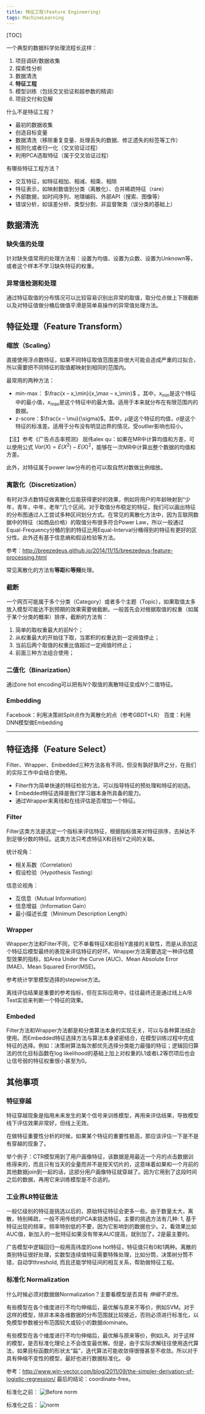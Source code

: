 ```yaml
---
title: 特征工程(Feature Engineering)
tags: MachineLearning
---
```


[TOC]

一个典型的数据科学处理流程长这样：

1. 项目调研/数据收集
2. 探索性分析
3. 数据清洗
4. **特征工程**
5. 模型训练（包括交叉验证和超参数的精调）
6. 项目交付和见解

什么不是特征工程？

- 最初的数据收集
- 创造目标变量
- 数据清洗（移除重复变量、处理丢失的数据、修正遗失的标签等工作）
- 规则化或者归一化（交叉验证过程）
- 利用PCA选取特征（属于交叉验证过程）

有哪些特征工程方法？

- 交互特征，如特征相加、相减、相乘、相除
- 特征表示，如映射数值到分类（离散化）、合并稀疏特征（rare）
- 外部数据，如时间序列、地理编码、外部API（搜索、图像等）
- 错误分析，如误差分析、类型分割、非监督聚类（误分类的基础上）

## 数据清洗

### 缺失值的处理

针对缺失值常用的处理方法有：设置为均值、设置为众数、设置为Unknown等，或者这个样本不学习缺失特征的权重。

### 异常值检测和处理

通过特征取值的分布情况可以比较容易识别出异常的取值，取分位点做上下限截断以及对特征值做分桶后做值平滑是简单易操作的异常值处理方法。


## 特征处理（Feature Transform）

### 缩放（Scaling）

直接使用浮点数特征，如果不同特征取值范围差异很大可能会造成严重的过拟合，所以需要把不同特征的取值都映射到相同的范围内。

最常用的两种方法：

- min-max： $\frac{x – x_\min}{x_\max – x_\min}$ 。其中，$x_\min$是这个特征中的最小值，$x_\max$是这个特征中的最大值。适用于本来就分布在有限范围内的数据。
- z-score：$\frac{x – \mu}{\sigma}$。其中，$\mu$是这个特征的均值，$\sigma$是这个特征的标准差。适用于分布没有明显边界的情况，受outlier影响也较小。

【注】参考《广告点击率预测》 屈伟alex qu：如果在MR中计算均值和方差，可以使用公式 $Var(X) = E(X^2) - E(X)^2$，能够在一次MR中计算出整个数据的均值和方差。

此外，对特征属于power law分布的也可以取自然对数做比例缩放。

### 离散化（Discretization）

有时对浮点数特征做离散化后能获得更好的效果，例如将用户的年龄映射到“少年，青年，中年，老年”几个区间。对于取值分布稳定的特征，我们可以画出特征的分布图通过人工尝试多种区间划分方式。在常见的离散化方法中，因为互联网数据中的特征（如商品价格）的取值分布很多符合Power Law，所以一般通过Equal-Frequency分桶的到的特征比用Equal-Interval分桶得到的特征有更好的区分性。此外还有基于信息熵和假设检验等方法。

参考：http://breezedeus.github.io/2014/11/15/breezedeus-feature-processing.html

常见离散化的方法有**等距**和**等频**处理。

### 截断

一个网页可能属于多个分类（Category）或者多个主题（Topic），如果取值太多放入模型可能达不到预期的效果需要做截断。一般首先会对根据取值的权重（如属于某个分类的概率）排序，截断的方法有：

1. 简单的取权重最大的前N个；
2. 从权重最大的开始往下取，当累积的权重达到一定阀值停止；
3. 当前后两个取值的权重比值超过一定阀值时终止；
4. 前面三种方法组合使用；

### 二值化（Binarization）

通过one hot encoding可以把有$N$个取值的离散特征变成$N$个二值特征。

### Embedding

Facebook：利用决策树Split点作为离散化的点（参考GBDT+LR）
百度：利用DNN模型做Embedding

----

## 特征选择（Feature Select）

Filter、Wrapper、Embedded三种方法各有不同，但没有孰好孰坏之分，在我们的实际工作中会结合使用。

- Filter作为简单快速的特征检验方法，可以指导特征的预处理和特征的初选。
- Embedded特征选择是我们学习器本身所具备的能力。
- 通过Wrapper来离线和在线评估是否增加一个特征。

### Filter

Filter这类方法是选定一个指标来评估特征，根据指标值来对特征排序，去掉达不到足够分数的特征。这类方法只考虑特征X和目标Y之间的关联。

统计视角：
- 相关系数（Correlation）
- 假设检验（Hypothesis Testing）

信息论视角：
- 互信息（Mutual Information）
- 信息增益（Information Gain）
- 最小描述长度（Minimum Description Length）

### Wrapper

Wrapper方法和Filter不同，它不单看特征X和目标Y直接的关联性，而是从添加这个特征后模型最终的表现来评估特征的好坏。Wrapper方法需要选定一种评估模型效果的指标，如Area Under the Curve (AUC)、Mean Absolute Error (MAE)、Mean Squared Error(MSE)。

参考统计学里模型选择的stepwise方法。

离线评估结果是重要的参考指标，但在实际应用中，往往最终还是通过线上A/B Test实验来判断一个特征的效果。

### Embeded

Filter方法和Wrapper方法都是和分类算法本身的实现无关，可以与各种算法结合使用。而Embedded特征选择方法与算法本身紧密结合，在模型训练过程中完成特征的选择。例如：决策树算法每次都优先选择分类能力最强的特征；逻辑回归算法的优化目标函数在log likelihood的基础上加上对权重的L1或者L2等罚项后也会让信号弱的特征权重很小甚至为0。

## 其他事项

### 特征穿越

特征穿越现象是指用未来发生的某个信号来训练模型，再用来评估结果，导致模型线下评估效果非常好，但线上无效。

在做特征重要性分析的时候，如果某个特征的重要性极高，那应该评估一下是不是有穿越的现象了。

举个例子：CTR模型用到了用户画像特征，该数据是用最近一个月的点击数据训练得来的，而且只有当天的全量而并不是按天切片的，这意味着如果和一个月前的其他数据join到一起的话，这部分用户画像特征就穿越了。因为它用到了这段时间之后的数据，再用它来训练模型是不合适的。


### 工业界LR特征做法

一般亿级别的特征是挑选以后的，原始特征特征会更多一些。由于数量太大，离散，特别稀疏，一般不用传统的PCA来挑选特征。主要的挑选方法有几种: 1, 基于特征出现的频率，频率特别低的不要，因为它影响到的数据也少。2，看效果比如AUC值，新加入的一批特征如果没有带来AUC提高，就别加了。2是最主要的。

广告模型中逻辑回归一般用高纬度的one hot特征，特征值只有0和1两种。离散的类别特征很好处理，实数型连续值特征需要特殊处理，比如分筒，决策树分筒不错，自动学threshold, 而且还能学特征间的相互关系，帮助做特征工程。

### 标准化 Normalization

什么时候必须对数据做Normalization？主要看模型是否具有 *伸缩不变性*。

有些模型在各个维度进行不均匀伸缩后，最优解与原来不等价，例如SVM。对于这样的模型，除非本来各维数据的分布范围就比较接近，否则必须进行标准化，以免模型参数被分布范围较大或较小的数据dominate。

有些模型在各个维度进行不均匀伸缩后，最优解与原来等价，例如LR。对于这样的模型，是否标准化理论上不会改变最优解。但是，由于实际求解往往使用迭代算法，如果目标函数的形状太“扁”，迭代算法可能收敛得很慢甚至不收敛。所以对于具有伸缩不变性的模型，最好也进行数据标准化。 :smile:

参考：http://www.win-vector.com/blog/2011/09/the-simpler-derivation-of-logistic-regression/ 最后的结论：coordinate-free。

标准化之前：
![Before norm](http://image.jqian.net/feature_engineering_unnorm.png)

标准化之后：
![norm](http://image.jqian.net/feature_engineering_norm.png)
